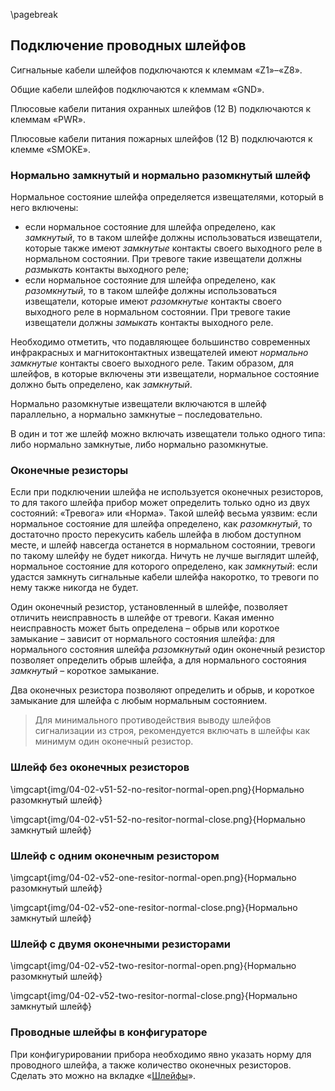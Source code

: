\pagebreak

## Подключение проводных шлейфов

Сигнальные кабели шлейфов подключаются к клеммам «Z1»–«Z8».

Общие кабели шлейфов подключаются к клеммам «GND».

Плюсовые кабели питания охранных шлейфов (12 В) подключаются к клеммам «PWR».

Плюсовые кабели питания пожарных шлейфов (12 В) подключаются к клемме «SMOKE».

### Нормально замкнутый и нормально разомкнутый шлейф

Нормальное состояние шлейфа определяется извещателями, который в него включены:

* если нормальное состояние для шлейфа определено, как *замкнутый*, то в таком шлейфе должны использоваться извещатели, которые также имеют *замкнутые* контакты своего выходного реле в нормальном состоянии. При тревоге такие извещатели должны *размыкать* контакты выходного реле;
* если нормальное состояние для шлейфа определено, как *разомкнутый*, то в таком шлейфе должны использоваться извещатели, которые имеют *разомкнутые* контакты своего выходного реле в нормальном состоянии. При тревоге такие извещатели должны *замыкать* контакты выходного реле.

Необходимо отметить, что подавляющее большинство современных инфракрасных и магнитоконтактных извещателей имеют *нормально замкнутые* контакты своего выходного реле. Таким образом, для шлейфов, в которые включены эти извещатели, нормальное состояние должно быть определено, как *замкнутый*.

Нормально разомкнутые извещатели включаются в шлейф параллельно, а нормально замкнутые – последовательно.

В один и тот же шлейф можно включать извещатели только одного типа: либо нормально замкнутые, либо нормально разомкнутые.

### Оконечные резисторы

Если при подключении шлейфа не используется оконечных резисторов, то для такого шлейфа прибор может определить только одно из двух состояний: «Тревога» или «Норма». Такой шлейф весьма уязвим: если нормальное состояние для шлейфа определено, как *разомкнутый*, то достаточно просто перекусить кабель шлейфа в любом доступном месте, и шлейф навсегда останется в нормальном состоянии, тревоги по такому шлейфу не будет никогда. Ничуть не лучше выглядит шлейф, нормальное состояние для которого определено, как *замкнутый*: если удастся замкнуть сигнальные кабели шлейфа накоротко, то тревоги по нему также никогда не будет.

Один оконечный резистор, установленный в шлейфе, позволяет отличить неисправность в шлейфе от тревоги. Какая именно неисправность может быть определена – обрыв или короткое замыкание – зависит от нормального состояния шлейфа: для нормального состояния шлейфа *разомкнутый* один оконечный резистор позволяет определить обрыв шлейфа, а для нормального состояния *замкнутый* – короткое замыкание.

Два оконечных резистора позволяют определить и обрыв, и короткое замыкание для шлейфа с любым нормальным состоянием.

> Для минимального противодействия выводу шлейфов сигнализации из строя, рекомендуется включать в шлейфы как минимум один оконечный резистор.

### Шлейф без оконечных резисторов

\imgcapt{img/04-02-v51-52-no-resitor-normal-open.png}{Нормально разомкнутый шлейф}

\imgcapt{img/04-02-v51-52-no-resitor-normal-close.png}{Нормально замкнутый шлейф}

### Шлейф с одним оконечным резистором

\imgcapt{img/04-02-v52-one-resitor-normal-open.png}{Нормально разомкнутый шлейф}

\imgcapt{img/04-02-v52-one-resitor-normal-close.png}{Нормально замкнутый шлейф}

### Шлейф с двумя оконечными резисторами

\imgcapt{img/04-02-v52-two-resitor-normal-open.png}{Нормально разомкнутый шлейф}

\imgcapt{img/04-02-v52-two-resitor-normal-close.png}{Нормально замкнутый шлейф}

### Проводные шлейфы в конфигураторе

При конфигурировании прибора необходимо явно указать норму для проводного шлейфа, а также количество оконечных резисторов. Сделать это можно на вкладке «[Шлейфы](#config-zones)».


